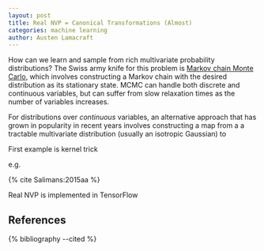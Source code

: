 ```yaml
---
layout: post
title: Real NVP = Canonical Transformations (Almost)
categories: machine learning
author: Austen Lamacraft
---
```


How can we learn and sample from rich multivariate probability distributions? The Swiss army knife for this problem is [Markov chain Monte Carlo](https://en.wikipedia.org/wiki/Markov_chain_Monte_Carlo), which involves constructing a Markov chain with the desired distribution as its stationary state. MCMC can handle both discrete and continuous variables, but can suffer from slow relaxation times as the number of variables increases.

For distributions over _continuous_ variables, an alternative approach that has grown in popularity in recent years involves constructing a map from a a tractable multivariate distribution (usually an isotropic Gaussian) to

First example is kernel trick

e.g.

{% cite Salimans:2015aa %}

Real NVP is implemented in TensorFlow

References
----------

{% bibliography --cited %}

